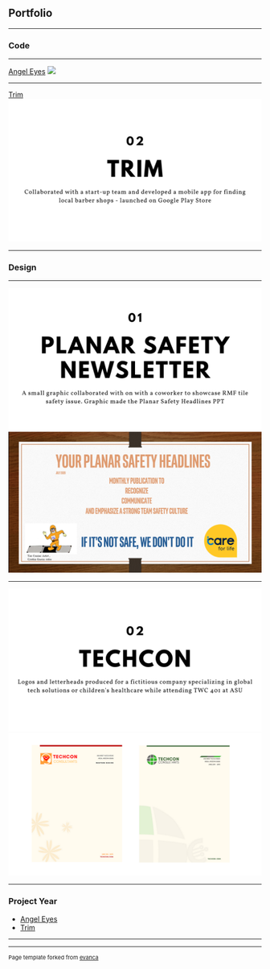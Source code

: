 ## Portfolio

---
### Code
---
[Angel Eyes](http://example.com/)
<img src="images/dummy_thumbnail.jpg?raw=true"/>

---
[Trim](http://example.com/)
<img src="images/code2.png?raw=true"/>

---
### Design 
---
<img src="images/01.png?raw=true"/>
<img src="images/safety.png?raw=true"/>

---
<img src="images/02.png?raw=true"/>
<img src="images/techcon.png?raw=true"/>

---

### Project Year


- [Angel Eyes](http://example.com/)
- [Trim](http://example.com/)

---




---
<p style="font-size:11px">Page template forked from <a href="https://github.com/evanca/quick-portfolio">evanca</a></p>
<!-- Remove above link if you don't want to attibute -->
